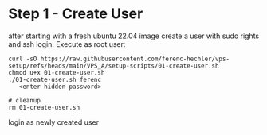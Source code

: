 # Step 1 - Create User

after starting with a fresh ubuntu 22.04 image create a user with sudo rights and ssh login.
Execute as root user:

```
curl -sO https://raw.githubusercontent.com/ferenc-hechler/vps-setup/refs/heads/main/VPS_A/setup-scripts/01-create-user.sh
chmod u+x 01-create-user.sh
./01-create-user.sh ferenc
   <enter hidden password>

# cleanup
rm 01-create-user.sh
```

login as newly created user
